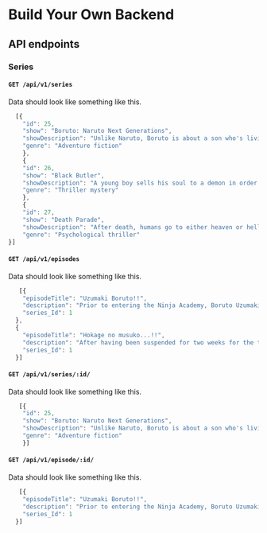 # Build Your Own Backend

## API endpoints

### Series

#### `GET /api/v1/series`
Data should look like something like this.

```javascript
  [{
    "id": 25,
    "show": "Boruto: Naruto Next Generations",
    "showDescription": "Unlike Naruto, Boruto is about a son who's living his life along his friend, avoiding being in his            father's shadow. He has adventures in younger version, in school, revealing new abilities.",
    "genre": "Adventure fiction"
    },
    {
    "id": 26,
    "show": "Black Butler",
    "showDescription": "A young boy sells his soul to a demon in order to avenge his family's death and successfully lead           their influential toy manufacturing company. The demon takes the form of a loyal butler who's always dressed in black.",
    "genre": "Thriller mystery"
    },
    {
    "id": 27,
    "show": "Death Parade",
    "showDescription": "After death, humans go to either heaven or hell. But for some, at the instant of their death, they            arrive at the Quindecim, a bar attended by the mysterious white-haired Decim.",
    "genre": "Psychological thriller"
}]
```

#### `GET /api/v1/episodes`
Data should look like something like this.

```javascript
   [{
    "episodeTitle": "Uzumaki Boruto!!",
    "description": "Prior to entering the Ninja Academy, Boruto Uzumaki, the son of Naruto Uzumaki, meets a bullied boy named       Denki Kaminarimon, who is being forced to join the academy for the sake of his father's company.",
    "series_Id": 1
  },
  {
    "episodeTitle": "Hokage no musuko...!!",
    "description": "After having been suspended for two weeks for the trouble he caused at the entrance ceremony, Boruto              finally begins his days attending the academy.",
    "series_Id": 1
  }]
```

#### `GET /api/v1/series/:id/`
Data should look like something like this.

```javascript
   [{
    "id": 25,
    "show": "Boruto: Naruto Next Generations",
    "showDescription": "Unlike Naruto, Boruto is about a son who's living his life along his friend, avoiding being in his            father's shadow. He has adventures in younger version, in school, revealing new abilities.",
    "genre": "Adventure fiction"
    }]
```


#### `GET /api/v1/episode/:id/`
Data should look like something like this.

```javascript
   [{
    "episodeTitle": "Uzumaki Boruto!!",
    "description": "Prior to entering the Ninja Academy, Boruto Uzumaki, the son of Naruto Uzumaki, meets a bullied boy named       Denki Kaminarimon, who is being forced to join the academy for the sake of his father's company.",
    "series_Id": 1
  }]
```
